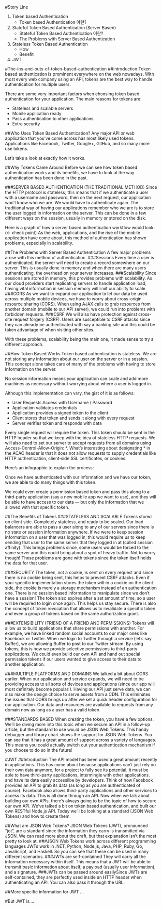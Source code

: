 #Story Line
1. Token based Authentication
    * Token based Authentication 이란?
2. Stateful Token Based Authentication (Server Based)
    * Stateful Token Based Authentication 이란?
    * The Problems with Server Based Authentication
3. Stateless Token Based Authentication
    * How
    * Benefit
4. JWT

#The-ins-and-outs-of-token-based-authentication
##Introduction
Token based authentication is prominent everywhere on the web nowadays. With most every web company using an API, tokens are the best way to handle authentication for multiple users.

There are some very important factors when choosing token based authentication for your application.
The main reasons for tokens are:
- Stateless and scalable servers
- Mobile application ready
- Pass authentication to other applications
- Extra security

##Who Uses Token Based Authentication?
Any major API or web application that you’ve come across has most likely used tokens. Applications like Facebook, Twitter, Google+, GitHub, and so many more use tokens.

Let’s take a look at exactly how it works.

##Why Tokens Came Around
Before we can see how token based authentication works and its benefits, we have to look at the way authentication has been done in the past.

###SERVER BASED AUTHENTICATION (THE TRADITIONAL METHOD)
Since the HTTP protocol is stateless, this means that if we authenticate a user with a username and password, then on the next request, our application won’t know who we are. We would have to authenticate again.
The traditional way of having our applications remember who we are is to store the user logged in information on the server. This can be done in a few different ways on the session, usually in memory or stored on the disk.

Here is a graph of how a server based authentication workflow would look:(<- check point)
As the web, applications, and the rise of the mobile application have come about, this method of authentication has shown problems, especially in scalability.

##The Problems with Server Based Authentication
A few major problems arose with this method of authentication.
###Sessions
Every time a user is authenticated, the server will need to create a record somewhere on our server. This is usually done in memory and when there are many users authenticating, the overhead on your server increases.
###Scalability
Since sessions are stored in memory, this provides problems with scalability. As our cloud providers start replicating servers to handle application load, having vital information in session memory will limit our ability to scale.
###CORS
As we want to expand our application to let our data be used across multiple mobile devices, we have to worry about cross-origin resource sharing (CORS). When using AJAX calls to grab resources from another domain (mobile to our API server), we could run into problems with forbidden requests.
###CSRF
We will also have protection against cross-site request forgery (CSRF). Users are susceptible to CSRF attacks since they can already be authenticated with say a banking site and this could be taken advantage of when visiting other sites.

With these problems, scalability being the main one, it made sense to try a different approach.

##How Token Based Works
Token based authentication is stateless. We are not storing any information about our user on the server or in a session.
This concept alone takes care of many of the problems with having to store information on the server.

No session information means your application can scale and add more machines as necessary without worrying about where a user is logged in.

Although this implementation can vary, the gist of it is as follows:
- User Requests Access with Username / Password
- Application validates credentials
- Application provides a signed token to the client
- Client stores that token and sends it along with every request
- Server verifies token and responds with data

Every single request will require the token. This token should be sent in the HTTP header so that we keep with the idea of stateless HTTP requests. We will also need to set our server to accept requests from all domains using Access-Control-Allow-Origin: *. What’s interesting about designating * in the ACAO header is that it does not allow requests to supply credentials like HTTP authentication, client-side SSL certificates, or cookies.

Here’s an infographic to explain the process:

Once we have authenticated with our information and we have our token, we are able to do many things with this token.

We could even create a permission based token and pass this along to a third-party application (say a new mobile app we want to use), and they will be able to have access to our data — but only the information that we allowed with that specific token.

##The Benefits of Tokens
###STATELESS AND SCALABLE
Tokens stored on client side. Completely stateless, and ready to be scaled. Our load balancers are able to pass a user along to any of our servers since there is no state or session information anywhere.
If we were to keep session information on a user that was logged in, this would require us to keep sending that user to the same server that they logged in at (called session affinity).
This brings problems since, some users would be forced to the same server and this could bring about a spot of heavy traffic.
Not to worry though! Those problems are gone with tokens since the token itself holds the data for that user.

###SECURITY
The token, not a cookie, is sent on every request and since there is no cookie being sent, this helps to prevent CSRF attacks. Even if your specific implementation stores the token within a cookie on the client side, the cookie is merely a storage mechanism instead of an authentication one. There is no session based information to manipulate since we don’t have a session!
The token also expires after a set amount of time, so a user will be required to login once again. This helps us stay secure. There is also the concept of token revocation that allows us to invalidate a specific token and even a group of tokens based on the same authorization grant.

###EXTENSIBILITY (FRIEND OF A FRIEND AND PERMISSIONS)
Tokens will allow us to build applications that share permissions with another. For example, we have linked random social accounts to our major ones like Facebook or Twitter.
When we login to Twitter through a service (let’s say Buffer), we are allowing Buffer to post to our Twitter stream.
By using tokens, this is how we provide selective permissions to third-party applications. We could even build our own API and hand out special permission tokens if our users wanted to give access to their data to another application.

###MULTIPLE PLATFORMS AND DOMAINS
We talked a bit about CORS earlier. When our application and service expands, we will need to be providing access to all sorts of devices and applications (since our app will most definitely become popular!).
Having our API just serve data, we can also make the design choice to serve assets from a CDN. This eliminates the issues that CORS brings up after we set a quick header configuration for our application.
Our data and resources are available to requests from any domain now as long as a user has a valid token.

###STANDARDS BASED
When creating the token, you have a few options. We’ll be diving more into this topic when we secure an API in a follow-up article, but the standard to use would be JSON Web Tokens.
This handy debugger and library chart shows the support for JSON Web Tokens. You can see that it has a great amount of support across a variety of languages. This means you could actually switch out your authentication mechanism if you choose to do so in the future!

#JWT
##Introduction
The API model has been used a great amount recently in applications. This has come about because applications can’t just rely on their own data anymore, for a project to fully see its potential, it must be able to have third-party applications, intermingle with other applications, and have its data easily accessilbe by developers.
Think of how Facebook provides an API to grab its data (as long as you are authenticated of course). Facebook also allows third-party applications and other services to access its data. This is all done through an API.
Now when we talk about building our own APIs, there’s always going to be the topic of how to secure our own API. We’ve talked a bit on token based authentication, and built our own RESTful Node.js API.
Today we’ll be looking at a standard (JSON Web Tokens) and how to create them.

##What are JSON Web Tokens?
JSON Web Tokens (JWT), pronounced “jot”, are a standard since the information they carry is transmitted via JSON. We can read more about the draft, but that explanation isn’t the most pretty to look at.
###JSON Web Tokens work across different programming languages
JWTs work in .NET, Python, Node.js, Java, PHP, Ruby, Go, JavaScript, and Haskell. So you can see that these can be used in many different scenarios.
###JWTs are self-contained
They will carry all the information necessary within itself. This means that a JWT will be able to transmit basic information about itself, a payload (usually user information), and a signature.
###JWTs can be passed around easilySince JWTs are self-contained, they are perfectly used inside an HTTP header when authenticating an API. You can also pass it through the URL.

##More specific information for JWT
...

#But JWT is....


